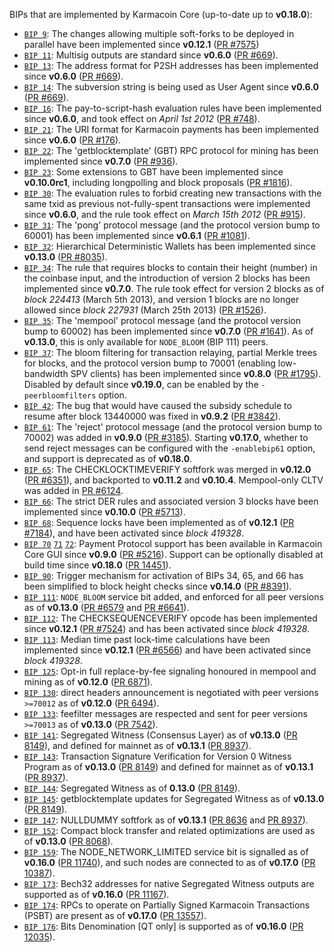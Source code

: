 BIPs that are implemented by Karmacoin Core (up-to-date up to **v0.18.0**):

* [`BIP 9`](https://github.com/karmacoin/bips/blob/master/bip-0009.mediawiki): The changes allowing multiple soft-forks to be deployed in parallel have been implemented since **v0.12.1**  ([PR #7575](https://github.com/karmacoin/karmacoin/pull/7575))
* [`BIP 11`](https://github.com/karmacoin/bips/blob/master/bip-0011.mediawiki): Multisig outputs are standard since **v0.6.0** ([PR #669](https://github.com/karmacoin/karmacoin/pull/669)).
* [`BIP 13`](https://github.com/karmacoin/bips/blob/master/bip-0013.mediawiki): The address format for P2SH addresses has been implemented since **v0.6.0** ([PR #669](https://github.com/karmacoin/karmacoin/pull/669)).
* [`BIP 14`](https://github.com/karmacoin/bips/blob/master/bip-0014.mediawiki): The subversion string is being used as User Agent since **v0.6.0** ([PR #669](https://github.com/karmacoin/karmacoin/pull/669)).
* [`BIP 16`](https://github.com/karmacoin/bips/blob/master/bip-0016.mediawiki): The pay-to-script-hash evaluation rules have been implemented since **v0.6.0**, and took effect on *April 1st 2012* ([PR #748](https://github.com/karmacoin/karmacoin/pull/748)).
* [`BIP 21`](https://github.com/karmacoin/bips/blob/master/bip-0021.mediawiki): The URI format for Karmacoin payments has been implemented since **v0.6.0** ([PR #176](https://github.com/karmacoin/karmacoin/pull/176)).
* [`BIP 22`](https://github.com/karmacoin/bips/blob/master/bip-0022.mediawiki): The 'getblocktemplate' (GBT) RPC protocol for mining has been implemented since **v0.7.0** ([PR #936](https://github.com/karmacoin/karmacoin/pull/936)).
* [`BIP 23`](https://github.com/karmacoin/bips/blob/master/bip-0023.mediawiki): Some extensions to GBT have been implemented since **v0.10.0rc1**, including longpolling and block proposals ([PR #1816](https://github.com/karmacoin/karmacoin/pull/1816)).
* [`BIP 30`](https://github.com/karmacoin/bips/blob/master/bip-0030.mediawiki): The evaluation rules to forbid creating new transactions with the same txid as previous not-fully-spent transactions were implemented since **v0.6.0**, and the rule took effect on *March 15th 2012* ([PR #915](https://github.com/karmacoin/karmacoin/pull/915)).
* [`BIP 31`](https://github.com/karmacoin/bips/blob/master/bip-0031.mediawiki): The 'pong' protocol message (and the protocol version bump to 60001) has been implemented since **v0.6.1** ([PR #1081](https://github.com/karmacoin/karmacoin/pull/1081)).
* [`BIP 32`](https://github.com/karmacoin/bips/blob/master/bip-0032.mediawiki): Hierarchical Deterministic Wallets has been implemented since **v0.13.0** ([PR #8035](https://github.com/karmacoin/karmacoin/pull/8035)).
* [`BIP 34`](https://github.com/karmacoin/bips/blob/master/bip-0034.mediawiki): The rule that requires blocks to contain their height (number) in the coinbase input, and the introduction of version 2 blocks has been implemented since **v0.7.0**. The rule took effect for version 2 blocks as of *block 224413* (March 5th 2013), and version 1 blocks are no longer allowed since *block 227931* (March 25th 2013) ([PR #1526](https://github.com/karmacoin/karmacoin/pull/1526)).
* [`BIP 35`](https://github.com/karmacoin/bips/blob/master/bip-0035.mediawiki): The 'mempool' protocol message (and the protocol version bump to 60002) has been implemented since **v0.7.0** ([PR #1641](https://github.com/karmacoin/karmacoin/pull/1641)). As of **v0.13.0**, this is only available for `NODE_BLOOM` (BIP 111) peers.
* [`BIP 37`](https://github.com/karmacoin/bips/blob/master/bip-0037.mediawiki): The bloom filtering for transaction relaying, partial Merkle trees for blocks, and the protocol version bump to 70001 (enabling low-bandwidth SPV clients) has been implemented since **v0.8.0** ([PR #1795](https://github.com/karmacoin/karmacoin/pull/1795)). Disabled by default since **v0.19.0**, can be enabled by the `-peerbloomfilters` option.
* [`BIP 42`](https://github.com/karmacoin/bips/blob/master/bip-0042.mediawiki): The bug that would have caused the subsidy schedule to resume after block 13440000 was fixed in **v0.9.2** ([PR #3842](https://github.com/karmacoin/karmacoin/pull/3842)).
* [`BIP 61`](https://github.com/karmacoin/bips/blob/master/bip-0061.mediawiki): The 'reject' protocol message (and the protocol version bump to 70002) was added in **v0.9.0** ([PR #3185](https://github.com/karmacoin/karmacoin/pull/3185)). Starting **v0.17.0**, whether to send reject messages can be configured with the `-enablebip61` option, and support is deprecated as of **v0.18.0**.
* [`BIP 65`](https://github.com/karmacoin/bips/blob/master/bip-0065.mediawiki): The CHECKLOCKTIMEVERIFY softfork was merged in **v0.12.0** ([PR #6351](https://github.com/karmacoin/karmacoin/pull/6351)), and backported to **v0.11.2** and **v0.10.4**. Mempool-only CLTV was added in [PR #6124](https://github.com/karmacoin/karmacoin/pull/6124).
* [`BIP 66`](https://github.com/karmacoin/bips/blob/master/bip-0066.mediawiki): The strict DER rules and associated version 3 blocks have been implemented since **v0.10.0** ([PR #5713](https://github.com/karmacoin/karmacoin/pull/5713)).
* [`BIP 68`](https://github.com/karmacoin/bips/blob/master/bip-0068.mediawiki): Sequence locks have been implemented as of **v0.12.1**  ([PR #7184](https://github.com/karmacoin/karmacoin/pull/7184)), and have been activated since *block 419328*.
* [`BIP 70`](https://github.com/karmacoin/bips/blob/master/bip-0070.mediawiki) [`71`](https://github.com/karmacoin/bips/blob/master/bip-0071.mediawiki) [`72`](https://github.com/karmacoin/bips/blob/master/bip-0072.mediawiki): Payment Protocol support has been available in Karmacoin Core GUI since **v0.9.0** ([PR #5216](https://github.com/karmacoin/karmacoin/pull/5216)). Support can be optionally disabled at build time since **v0.18.0** ([PR 14451](https://github.com/karmacoin/karmacoin/pull/14451)).
* [`BIP 90`](https://github.com/karmacoin/bips/blob/master/bip-0090.mediawiki): Trigger mechanism for activation of BIPs 34, 65, and 66 has been simplified to block height checks since **v0.14.0** ([PR #8391](https://github.com/karmacoin/karmacoin/pull/8391)).
* [`BIP 111`](https://github.com/karmacoin/bips/blob/master/bip-0111.mediawiki): `NODE_BLOOM` service bit added, and enforced for all peer versions as of **v0.13.0** ([PR #6579](https://github.com/karmacoin/karmacoin/pull/6579) and [PR #6641](https://github.com/karmacoin/karmacoin/pull/6641)).
* [`BIP 112`](https://github.com/karmacoin/bips/blob/master/bip-0112.mediawiki): The CHECKSEQUENCEVERIFY opcode has been implemented since **v0.12.1** ([PR #7524](https://github.com/karmacoin/karmacoin/pull/7524)) and has been activated since *block 419328*.
* [`BIP 113`](https://github.com/karmacoin/bips/blob/master/bip-0113.mediawiki): Median time past lock-time calculations have been implemented since **v0.12.1** ([PR #6566](https://github.com/karmacoin/karmacoin/pull/6566)) and have been activated since *block 419328*.
* [`BIP 125`](https://github.com/karmacoin/bips/blob/master/bip-0125.mediawiki): Opt-in full replace-by-fee signaling honoured in mempool and mining as of **v0.12.0** ([PR 6871](https://github.com/karmacoin/karmacoin/pull/6871)).
* [`BIP 130`](https://github.com/karmacoin/bips/blob/master/bip-0130.mediawiki): direct headers announcement is negotiated with peer versions `>=70012` as of **v0.12.0** ([PR 6494](https://github.com/karmacoin/karmacoin/pull/6494)).
* [`BIP 133`](https://github.com/karmacoin/bips/blob/master/bip-0133.mediawiki): feefilter messages are respected and sent for peer versions `>=70013` as of **v0.13.0** ([PR 7542](https://github.com/karmacoin/karmacoin/pull/7542)).
* [`BIP 141`](https://github.com/karmacoin/bips/blob/master/bip-0141.mediawiki): Segregated Witness (Consensus Layer) as of **v0.13.0** ([PR 8149](https://github.com/karmacoin/karmacoin/pull/8149)), and defined for mainnet as of **v0.13.1** ([PR 8937](https://github.com/karmacoin/karmacoin/pull/8937)).
* [`BIP 143`](https://github.com/karmacoin/bips/blob/master/bip-0143.mediawiki): Transaction Signature Verification for Version 0 Witness Program as of **v0.13.0** ([PR 8149](https://github.com/karmacoin/karmacoin/pull/8149)) and defined for mainnet as of **v0.13.1** ([PR 8937](https://github.com/karmacoin/karmacoin/pull/8937)).
* [`BIP 144`](https://github.com/karmacoin/bips/blob/master/bip-0144.mediawiki): Segregated Witness as of **0.13.0** ([PR 8149](https://github.com/karmacoin/karmacoin/pull/8149)).
* [`BIP 145`](https://github.com/karmacoin/bips/blob/master/bip-0145.mediawiki): getblocktemplate updates for Segregated Witness as of **v0.13.0** ([PR 8149](https://github.com/karmacoin/karmacoin/pull/8149)).
* [`BIP 147`](https://github.com/karmacoin/bips/blob/master/bip-0147.mediawiki): NULLDUMMY softfork as of **v0.13.1** ([PR 8636](https://github.com/karmacoin/karmacoin/pull/8636) and [PR 8937](https://github.com/karmacoin/karmacoin/pull/8937)).
* [`BIP 152`](https://github.com/karmacoin/bips/blob/master/bip-0152.mediawiki): Compact block transfer and related optimizations are used as of **v0.13.0** ([PR 8068](https://github.com/karmacoin/karmacoin/pull/8068)).
* [`BIP 159`](https://github.com/karmacoin/bips/blob/master/bip-0159.mediawiki): The NODE_NETWORK_LIMITED service bit is signalled as of **v0.16.0** ([PR 11740](https://github.com/karmacoin/karmacoin/pull/11740)), and such nodes are connected to as of **v0.17.0** ([PR 10387](https://github.com/karmacoin/karmacoin/pull/10387)).
* [`BIP 173`](https://github.com/karmacoin/bips/blob/master/bip-0173.mediawiki): Bech32 addresses for native Segregated Witness outputs are supported as of **v0.16.0** ([PR 11167](https://github.com/karmacoin/karmacoin/pull/11167)).
* [`BIP 174`](https://github.com/karmacoin/bips/blob/master/bip-0174.mediawiki): RPCs to operate on Partially Signed Karmacoin Transactions (PSBT) are present as of **v0.17.0** ([PR 13557](https://github.com/karmacoin/karmacoin/pull/13557)).
* [`BIP 176`](https://github.com/karmacoin/bips/blob/master/bip-0176.mediawiki): Bits Denomination [QT only] is supported as of **v0.16.0** ([PR 12035](https://github.com/karmacoin/karmacoin/pull/12035)).
